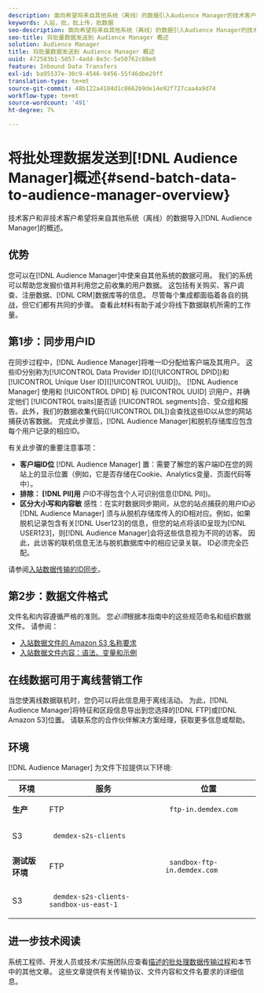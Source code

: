 ```yaml
---
description: 面向希望将来自其他系统（离线）的数据引入Audience Manager的技术客户和非技术客户的概述。
keywords: 入站，批，批上传，批数据
seo-description: 面向希望将来自其他系统（离线）的数据引入Audience Manager的技术客户和非技术客户的概述。 为此，请在Audience Manager中使用批上传选项。
seo-title: 将批量数据发送到 Audience Manager 概述
solution: Audience Manager
title: 将批量数据发送到 Audience Manager 概述
uuid: 472583b1-5057-4add-8e3c-5e50762c88e0
feature: Inbound Data Transfers
exl-id: ba95537e-30c9-4546-9456-55f46dbe29ff
translation-type: tm+mt
source-git-commit: 48b122a4184d1c0662b9de14e92f727caa4a9d74
workflow-type: tm+mt
source-wordcount: '491'
ht-degree: 7%

---
```


# 将批处理数据发送到[!DNL Audience Manager]概述{#send-batch-data-to-audience-manager-overview}

技术客户和非技术客户希望将来自其他系统（离线）的数据导入[!DNL Audience Manager]的概述。

## 优势

您可以在[!DNL Audience Manager]中使来自其他系统的数据可用。 我们的系统可以帮助您发掘价值并利用您之前收集的用户数据。 这包括有关购买、客户调查、注册数据、[!DNL CRM]数据库等的信息。 尽管每个集成都面临着各自的挑战，但它们都有共同的步骤。 查看此材料有助于减少将线下数据联机所需的工作量。

## 第1步：同步用户ID

在同步过程中，[!DNL Audience Manager]将唯一ID分配给客户端及其用户。 这些ID分别称为[!UICONTROL Data Provider ID]([!UICONTROL DPID])和[!UICONTROL Unique User ID]([!UICONTROL UUID])。 [!DNL Audience Manager] 使用和 [!UICONTROL DPID] 标 [!UICONTROL UUID] 识用户，并确定他们 [!UICONTROL traits]是否适 [!UICONTROL segments]合、受众组和报告。此外，我们的数据收集代码([!UICONTROL DIL])会查找这些ID以从您的网站捕获访客数据。 完成此步骤后，[!DNL Audience Manager]和脱机存储库应包含每个用户记录的相应ID。

有关此步骤的重要注意事项：

* **客户端ID位** [!DNL Audience Manager] 置：需要了解您的客户端ID在您的网站上的显示位置（例如，它是否存储在Cookie、Analytics变量、页面代码等中）。
* **排除： [!DNL PII]用** 户ID不得包含个人可识别信息([!DNL PII])。
* **区分大小写和内容敏** 感性：在实时数据同步期间，从您的站点捕获的用户ID必 [!DNL Audience Manager] 须与从脱机存储库传入的ID相对应。例如，如果脱机记录包含有关[!DNL User123]的信息，但您的站点将该ID呈现为[!DNL USER123]，则[!DNL Audience Manager]会将这些信息视为不同的访客。 因此，此访客的联机信息无法与脱机数据库中的相应记录关联。 ID必须完全匹配。

请参阅[入站数据传输的ID同步](../../../integration/sending-audience-data/batch-data-transfer-explained/id-sync-http.md)。

## 第2步：数据文件格式

文件名和内容遵循严格的准则。 您&#x200B;*必须*&#x200B;根据本指南中的这些规范命名和组织数据文件。 请参阅：

* [入站数据文件的 Amazon S3 名称要求](../../../integration/sending-audience-data/batch-data-transfer-explained/inbound-s3-filenames.md)
* [入站数据文件内容：语法、变量和示例](../../../integration/sending-audience-data/batch-data-transfer-explained/inbound-file-contents.md)

## 在线数据可用于离线营销工作

当您使离线数据联机时，您仍可以将此信息用于离线活动。 为此，[!DNL Audience Manager]将特征和区段信息导出到您选择的[!DNL FTP]或[!DNL Amazon S3]位置。 请联系您的合作伙伴解决方案经理，获取更多信息或帮助。

## 环境

[!DNL Audience Manager] 为文件下拉提供以下环境:

<table id="table_A61AA64578944B23B5A7355F2A76E882"> 
 <thead> 
  <tr> 
   <th colname="col1" class="entry"> 环境 </th> 
   <th colname="col02" class="entry"> 服务 </th> 
   <th colname="col2" class="entry"> 位置 </th> 
  </tr> 
 </thead>
 <tbody> 
  <tr> 
   <td colname="col1" morerows="1"> <b>生产</b> </td> 
   <td colname="col02"> FTP </td> 
   <td colname="col2"> <p> <code> ftp-in.demdex.com</code> </p> </td> 
  </tr> 
  <tr> 
   <td colname="col02"> S3 </td> 
   <td colname="col2"> <p> <code> demdex-s2s-clients</code> </p> </td> 
  </tr> 
  <tr> 
   <td colname="col1" morerows="1"> <b>测试版环境</b> </td> 
   <td colname="col02"> FTP </td> 
   <td colname="col2"> <p><code> sandbox-ftp-in.demdex.com</code> </p> </td> 
  </tr> 
  <tr> 
   <td colname="col02"> S3 </td> 
   <td colname="col2"> <p> <code> demdex-s2s-clients-sandbox-us-east-1</code> </p> </td> 
  </tr> 
 </tbody> 
</table>

## 进一步技术阅读

系统工程师、开发人员或技术/实施团队应查看[描述的批处理数据传输过程](../../../integration/sending-audience-data/batch-data-transfer-explained/batch-data-transfer-explained.md)和本节中的其他文章。 这些文章提供有关传输协议、文件内容和文件名要求的详细信息。

